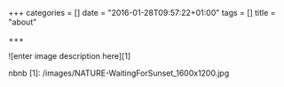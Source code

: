 +++
categories = []
date = "2016-01-28T09:57:22+01:00"
tags = []
title = "about"

+++
![enter image description here][1]

nbnb
  [1]: /images/NATURE-WaitingForSunset_1600x1200.jpg
